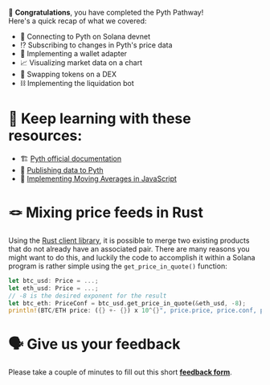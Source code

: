 🥳 **Congratulations**, you have completed the Pyth Pathway! \
Here's a quick recap of what we covered:

- 🔌 Connecting to Pyth on Solana devnet
- ⁉️ Subscribing to changes in Pyth's price data
- 🏦 Implementing a wallet adapter
- 📈 Visualizing market data on a chart
- 💸 Swapping tokens on a DEX
- ⛓ Implementing the liquidation bot

# 🧐 Keep learning with these resources:

- 🏗 [Pyth official documentation](https://docs.pyth.network/)
- 🚀 [Publishing data to Pyth](https://docs.pyth.network/publishers/getting-started)
- 🧱 [Implementing Moving Averages in JavaScript](https://blog.oliverjumpertz.dev/the-moving-average-simple-and-exponential-theory-math-and-implementation-in-javascript)

# 🪢 Mixing price feeds in Rust

Using the [Rust client library](https://github.com/pyth-network/pyth-client-rs#pyth-client), it is possible to merge two existing products that do not already have an associated pair. There are many reasons you might want to do this, and luckily the code to accomplish it within a Solana program is rather simple using the `get_price_in_quote()` function:

```rust
let btc_usd: Price = ...;
let eth_usd: Price = ...;
// -8 is the desired exponent for the result
let btc_eth: PriceConf = btc_usd.get_price_in_quote(&eth_usd, -8);
println!(BTC/ETH price: ({} +- {}) x 10^{}", price.price, price.conf, price.expo)
```

# 🗣 Give us your feedback

Please take a couple of minutes to fill out this short **[feedback form](https://docs.google.com/forms/d/1SXg3xo0I1BRN2BAS-ffDbj1P6bfwo0x48trttmJ5xKs/)**.
